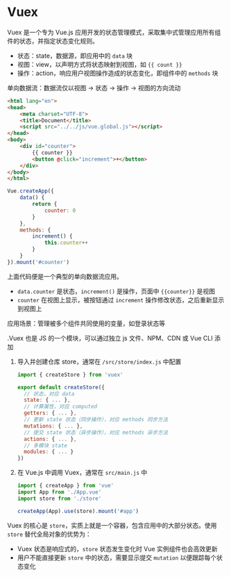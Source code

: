 # Vuex

Vuex 是一个专为 Vue.js 应用开发的状态管理模式，采取集中式管理应用所有组件的状态，并指定状态变化规则。

* 状态：state，数据源，即应用中的 `data` 块
* 视图：view，以声明方式将状态映射到视图，如 `{{ count }}`
* 操作：action，响应用户视图操作造成的状态变化，即组件中的 `methods` 块

单向数据流：数据流仅以视图 -> 状态 -> 操作 -> 视图的方向流动

```html
<html lang="en">
<head>
    <meta charset="UTF-8">
    <title>Document</title>
    <script src="../../js/vue.global.js"></script>
</head>
<body>
    <div id="counter">
        {{ counter }}
        <button @click="increment">+</button>
    </div>
</body>
</html>
```

```js
Vue.createApp({
    data() {
        return {
            counter: 0
        }
    },
    methods: {
        increment() {
            this.counter++
        }
    }
}).mount('#counter')
```

上面代码便是一个典型的单向数据流应用。

* `data.counter` 是状态，`increment()` 是操作，页面中 `{{counter}}` 是视图
* `counter` 在视图上显示，被按钮通过 `increment` 操作修改状态，之后重新显示到视图上

应用场景：管理被多个组件共同使用的变量，如登录状态等

.Vuex 也是 JS 的一个模块，可以通过独立 js 文件、NPM、CDN 或 Vue CLI 添加

1. 导入并创建仓库 store，通常在 `/src/store/index.js` 中配置

    ```js
    import { createStore } from 'vuex'

    export default createStore({
      // 状态，对应 data
      state: { ... },
      // 计算属性，对应 computed
      getters: { ... },
      // 更新 state 状态（同步操作），对应 methods 同步方法
      mutations: { ... },
      // 提交 state 状态（异步操作），对应 methods 异步方法
      actions: { ... },
      // 多模块 state
      modules: { ... }
    })

    ```
2. 在 Vue.js 中调用 Vuex，通常在 `src/main.js` 中

    ```js
    import { createApp } from 'vue'
    import App from './App.vue'
    import store from './store'

    createApp(App).use(store).mount('#app')
    ```

Vuex 的核心是 `store`，实质上就是一个容器，包含应用中的大部分状态。使用 `store` 替代全局对象的优势为：

* Vuex 状态是响应式的，`store` 状态发生变化时 Vue 实例组件也会高效更新
* 用户不能直接更新 `store` 中的状态，需要显示提交 `mutation` 以便跟踪每个状态变化
